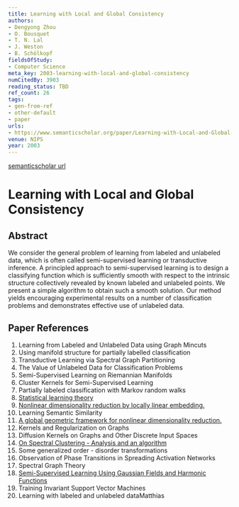 ```yaml
---
title: Learning with Local and Global Consistency
authors:
- Dengyong Zhou
- O. Bousquet
- T. N. Lal
- J. Weston
- B. Schölkopf
fieldsOfStudy:
- Computer Science
meta_key: 2003-learning-with-local-and-global-consistency
numCitedBy: 3903
reading_status: TBD
ref_count: 26
tags:
- gen-from-ref
- other-default
- paper
urls:
- https://www.semanticscholar.org/paper/Learning-with-Local-and-Global-Consistency-Zhou-Bousquet/46770a8e7e2af28f5253e5961f709be74e34c1f6?sort=total-citations
venue: NIPS
year: 2003
---
```


[semanticscholar url](https://www.semanticscholar.org/paper/Learning-with-Local-and-Global-Consistency-Zhou-Bousquet/46770a8e7e2af28f5253e5961f709be74e34c1f6?sort=total-citations)

# Learning with Local and Global Consistency

## Abstract

We consider the general problem of learning from labeled and unlabeled data, which is often called semi-supervised learning or transductive inference. A principled approach to semi-supervised learning is to design a classifying function which is sufficiently smooth with respect to the intrinsic structure collectively revealed by known labeled and unlabeled points. We present a simple algorithm to obtain such a smooth solution. Our method yields encouraging experimental results on a number of classification problems and demonstrates effective use of unlabeled data.

## Paper References

1. Learning from Labeled and Unlabeled Data using Graph Mincuts
2. Using manifold structure for partially labelled classification
3. Transductive Learning via Spectral Graph Partitioning
4. The Value of Unlabeled Data for Classification Problems
5. Semi-Supervised Learning on Riemannian Manifolds
6. Cluster Kernels for Semi-Supervised Learning
7. Partially labeled classification with Markov random walks
8. [Statistical learning theory](1998-statistical-learning-theory)
9. [Nonlinear dimensionality reduction by locally linear embedding.](2000-nonlinear-dimensionality-reduction-by-locally-linear-embedding)
10. Learning Semantic Similarity
11. [A global geometric framework for nonlinear dimensionality reduction.](2000-a-global-geometric-framework-for-nonlinear-dimensionality-reduction)
12. Kernels and Regularization on Graphs
13. Diffusion Kernels on Graphs and Other Discrete Input Spaces
14. [On Spectral Clustering - Analysis and an algorithm](2001-on-spectral-clustering-analysis-and-an-algorithm)
15. Some generalized order - disorder transformations
16. Observation of Phase Transitions in Spreading Activation Networks
17. Spectral Graph Theory
18. [Semi-Supervised Learning Using Gaussian Fields and Harmonic Functions](2003-semi-supervised-learning-using-gaussian-fields-and-harmonic-functions)
19. Training Invariant Support Vector Machines
20. Learning with labeled and unlabeled dataMatthias

